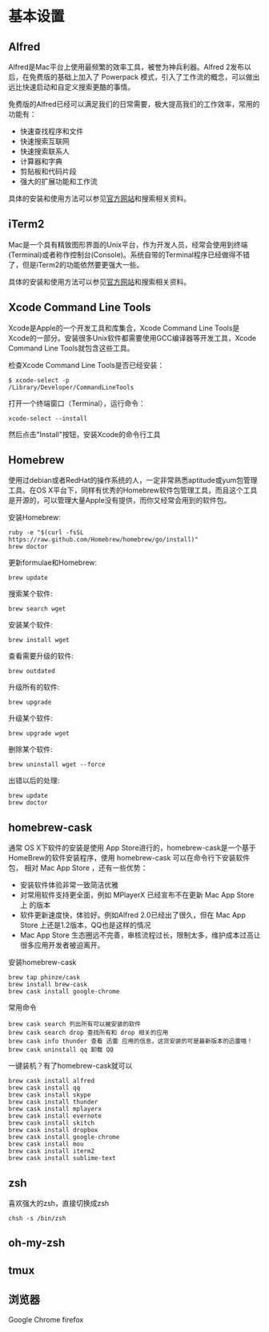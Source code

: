 # 基本设置

## Alfred

Alfred是Mac平台上使用最频繁的效率工具，被誉为神兵利器。Alfred 2发布以后，在免费版的基础上加入了 Powerpack 模式，引入了工作流的概念，可以做出远比快速启动和自定义搜索更酷的事情。

免费版的Alfred已经可以满足我们的日常需要，极大提高我们的工作效率，常用的功能有：

* 快速查找程序和文件
* 快速搜索互联网
* 快速搜索联系人
* 计算器和字典
* 剪贴板和代码片段
* 强大的扩展功能和工作流

具体的安装和使用方法可以参见[官方网站](http://www.alfredapp.com/)和搜索相关资料。

## iTerm2

Mac是一个具有精致图形界面的Unix平台，作为开发人员，经常会使用到终端(Terminal)或者称作控制台(Console)。系统自带的Terminal程序已经做得不错了，但是iTerm2的功能依然要更强大一些。

具体的安装和使用方法可以参见[官方网站](http://www.iterm2.com/)和搜索相关资料。

## Xcode Command Line Tools

Xcode是Apple的一个开发工具和库集合，Xcode Command Line Tools是Xcode的一部分。安装很多Unix软件都需要使用GCC编译器等开发工具，Xcode Command Line Tools就包含这些工具。

检查Xcode Command Line Tools是否已经安装：

    $ xcode-select -p
    /Library/Developer/CommandLineTools

打开一个终端窗口（Terminal），运行命令：

    xcode-select --install

然后点击"Install"按钮，安装Xcode的命令行工具

## Homebrew

使用过debian或者RedHat的操作系统的人，一定非常熟悉aptitude或yum包管理工具。在OS X平台下，同样有优秀的Homebrew软件包管理工具，而且这个工具是开源的，可以管理大量Apple没有提供，而你又经常会用到的软件包。

安装Homebrew:

    ruby -e "$(curl -fsSL https://raw.github.com/Homebrew/homebrew/go/install)"
    brew doctor

更新formulae和Homebrew:

    brew update

搜索某个软件:

    brew search wget

安装某个软件:

    brew install wget

查看需要升级的软件:

    brew outdated

升级所有的软件:

    brew upgrade

升级某个软件:

    brew upgrade wget

删除某个软件:

    brew uninstall wget --force

出错以后的处理:

    brew update
    brew doctor

## homebrew-cask

通常 OS X下软件的安装是使用 App Store进行的，homebrew-cask是一个基于HomeBrew的软件安装程序，使用 homebrew-cask 可以在命令行下安装软件包， 相对 Mac App Store ，还有一些优势：

* 安装软件体验非常一致简洁优雅
* 对常用软件支持更全面，例如 MPlayerX 已经宣布不在更新 Mac App Store上 的版本
* 软件更新速度快，体验好。例如Alfred 2.0已经出了很久，但在 Mac App Store 上还是1.2版本，QQ也是这样的情况
* Mac App Store 生态圈远不完善，审核流程过长，限制太多，维护成本过高让很多应用开发者被迫离开。

安装homebrew-cask

    brew tap phinze/cask
    brew install brew-cask
    brew cask install google-chrome

常用命令

    brew cask search 列出所有可以被安装的软件
    brew cask search drop 查找所有和 drop 相关的应用
    brew cask info thunder 查看 迅雷 应用的信息，这货安装的可是最新版本的迅雷哦！
    brew cask uninstall qq 卸载 QQ

一键装机？有了homebrew-cask就可以

    brew cask install alfred
    brew cask install qq
    brew cask install skype
    brew cask install thunder
    brew cask install mplayerx
    brew cask install evernote
    brew cask install skitch
    brew cask install dropbox
    brew cask install google-chrome
    brew cask install mou
    brew cask install iterm2
    brew cask install sublime-text

## zsh

喜欢强大的zsh，直接切换成zsh

    chsh -s /bin/zsh

## oh-my-zsh


## tmux

## 浏览器

Google Chrome
firefox
